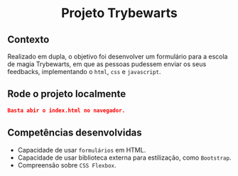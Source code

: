 # <p align="center">Projeto Trybewarts</p>

## Contexto

Realizado em dupla, o objetivo foi desenvolver um formulário para a escola de magia Trybewarts, em que as pessoas pudessem enviar os seus feedbacks, implementando o `html`, `css` e `javascript`.

## Rode o projeto localmente

```JSON
Basta abir o index.html no navegador.
```

## Competências desenvolvidas

- Capacidade de usar `formulários` em HTML.
- Capacidade de usar biblioteca externa para estilização, como `Bootstrap`.
- Compreensão sobre `CSS Flexbox`.
